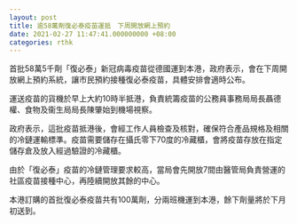 ```yaml
---
layout: post
title: 逾58萬劑復必泰疫苗運抵　下周開放網上預約
date: 2021-02-27 11:47:41.000000000 +08:00
categories: rthk
---
```


首批58萬5千劑「復必泰」新冠病毒疫苗從德國運到本港，政府表示，會在下周開放網上預約系統，讓市民預約接種復必泰疫苗，具體安排會適時公布。

運送疫苗的貨機於早上大約10時半抵港，負責統籌疫苗的公務員事務局局長聶德權、食物及衞生局局長陳肇始到機場視察。

政府表示，這批疫苗抵港後，會經工作人員檢查及核對，確保符合產品規格及相關的冷鏈運輸標準。疫苗需要儲存在攝氏零下70度的冷藏櫃，會將疫苗存放在指定儲存倉及放入經過驗證的冷藏櫃。

由於「復必泰」疫苗的冷鏈管理要求較高，當局會先開放7間由醫管局負責營運的社區疫苗接種中心，再陸續開放其餘的中心。

本港訂購的首批復必泰疫苗共有100萬劑，分兩班機運到本港，餘下劑量將於下月初送到。
